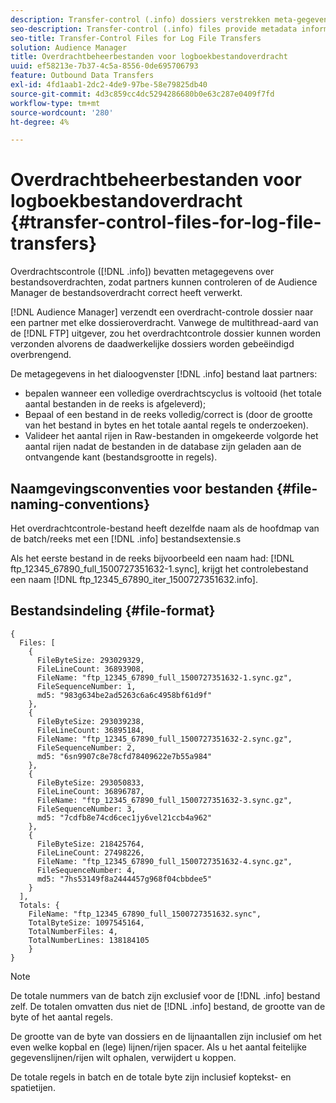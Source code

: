 ```yaml
---
description: Transfer-control (.info) dossiers verstrekken meta-gegevensinformatie over dossieroverdrachten zodat de partners kunnen verifiëren dat de Audience Manager correct behandelde dossieroverdrachten.
seo-description: Transfer-control (.info) files provide metadata information about file transfers so that partners can verify that Audience Manager handled file transfers correctly.
seo-title: Transfer-Control Files for Log File Transfers
solution: Audience Manager
title: Overdrachtbeheerbestanden voor logboekbestandoverdracht
uuid: ef58213e-7b37-4c5a-8556-0de695706793
feature: Outbound Data Transfers
exl-id: 4fd1aab1-2dc2-4de9-97be-58e79825db40
source-git-commit: 4d3c859cc4dc5294286680b0e63c287e0409f7fd
workflow-type: tm+mt
source-wordcount: '280'
ht-degree: 4%

---
```


# Overdrachtbeheerbestanden voor logboekbestandoverdracht {#transfer-control-files-for-log-file-transfers}

Overdrachtscontrole ([!DNL .info]) bevatten metagegevens over bestandsoverdrachten, zodat partners kunnen controleren of de Audience Manager de bestandsoverdracht correct heeft verwerkt.

[!DNL Audience Manager] verzendt een overdracht-controle dossier naar een partner met elke dossieroverdracht. Vanwege de multithread-aard van de [!DNL FTP] uitgever, zou het overdrachtcontrole dossier kunnen worden verzonden alvorens de daadwerkelijke dossiers worden gebeëindigd overbrengend.

De metagegevens in het dialoogvenster [!DNL .info] bestand laat partners:

* bepalen wanneer een volledige overdrachtscyclus is voltooid (het totale aantal bestanden in de reeks is afgeleverd);
* Bepaal of een bestand in de reeks volledig/correct is (door de grootte van het bestand in bytes en het totale aantal regels te onderzoeken).
* Valideer het aantal rijen in Raw-bestanden in omgekeerde volgorde het aantal rijen nadat de bestanden in de database zijn geladen aan de ontvangende kant (bestandsgrootte in regels).

## Naamgevingsconventies voor bestanden {#file-naming-conventions}

Het overdrachtcontrole-bestand heeft dezelfde naam als de hoofdmap van de batch/reeks met een [!DNL .info] bestandsextensie.s

Als het eerste bestand in de reeks bijvoorbeeld een naam had: [!DNL ftp_12345_67890_full_1500727351632-1.sync], krijgt het controlebestand een naam [!DNL ftp_12345_67890_iter_1500727351632.info].

## Bestandsindeling {#file-format}

```
{
  Files: [
    {
      FileByteSize: 293029329,
      FileLineCount: 36893908,
      FileName: "ftp_12345_67890_full_1500727351632-1.sync.gz",
      FileSequenceNumber: 1,
      md5: "983g634be2ad5263c6a6c4958bf61d9f"
    },
    {
      FileByteSize: 293039238,
      FileLineCount: 36895184,
      FileName: "ftp_12345_67890_full_1500727351632-2.sync.gz",
      FileSequenceNumber: 2,
      md5: "6sn9907c8e78cfd78409622e7b55a984"
    },
    {
      FileByteSize: 293050833,
      FileLineCount: 36896787,
      FileName: "ftp_12345_67890_full_1500727351632-3.sync.gz",
      FileSequenceNumber: 3,
      md5: "7cdfb8e74cd6cec1jy6vel21ccb4a962"
    },
    {
      FileByteSize: 218425764,
      FileLineCount: 27498226,
      FileName: "ftp_12345_67890_full_1500727351632-4.sync.gz",
      FileSequenceNumber: 4,
      md5: "7hs53149f8a2444457g968f04cbbdee5"
    }
  ],
  Totals: {
    FileName: "ftp_12345_67890_full_1500727351632.sync",
    TotalByteSize: 1097545164,
    TotalNumberFiles: 4,
    TotalNumberLines: 138184105
    }
}
```

>[!NOTE]
>
> De totale nummers van de batch zijn exclusief voor de [!DNL .info] bestand zelf. De totalen omvatten dus niet de [!DNL .info] bestand, de grootte van de byte of het aantal regels.
>
> De grootte van de byte van dossiers en de lijnaantallen zijn inclusief om het even welke kopbal en (lege) lijnen/rijen spacer. Als u het aantal feitelijke gegevenslijnen/rijen wilt ophalen, verwijdert u koppen.
>
> De totale regels in batch en de totale byte zijn inclusief koptekst- en spatietijen.
